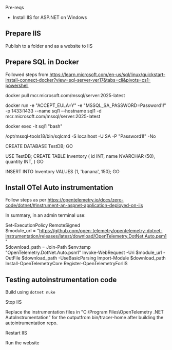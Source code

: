 Pre-reqs
- Install IIS for ASP.NET on Windows

## Prepare IIS

Publish to a folder and as a website to IIS

## Prepare SQL in Docker

Followed steps from https://learn.microsoft.com/en-us/sql/linux/quickstart-install-connect-docker?view=sql-server-ver17&tabs=cli&pivots=cs1-powershell

docker pull mcr.microsoft.com/mssql/server:2025-latest

docker run -e "ACCEPT_EULA=Y" -e "MSSQL_SA_PASSWORD=Password1!" -p 1433:1433 --name sql1 --hostname sql1 -d mcr.microsoft.com/mssql/server:2025-latest

docker exec -it sql1 "bash"

/opt/mssql-tools18/bin/sqlcmd -S localhost -U SA -P "Password1!" -No

CREATE DATABASE TestDB;
GO

USE TestDB;
CREATE TABLE Inventory
(
id INT,
name NVARCHAR (50),
quantity INT,
)
GO

INSERT INTO Inventory
VALUES (1, 'banana', 150);
GO

## Install OTel Auto instrumentation

Follow steps as per https://opentelemetry.io/docs/zero-code/dotnet/#instrument-an-aspnet-application-deployed-on-iis

In summary, in an admin terminal use:

Set-ExecutionPolicy RemoteSigned                                                               
$module_url = "https://github.com/open-telemetry/opentelemetry-dotnet-instrumentation/releases/latest/download/OpenTelemetry.DotNet.Auto.psm1"                                                                        
$download_path = Join-Path $env:temp "OpenTelemetry.DotNet.Auto.psm1"
Invoke-WebRequest -Uri $module_url -OutFile $download_path -UseBasicParsing
Import-Module $download_path
Install-OpenTelemetryCore
Register-OpenTelemetryForIIS

## Testing autoinstrumentation code

Build using `dotnet nuke`

Stop IIS

Replace the instrumentation files in "C:\Program Files\OpenTelemetry .NET AutoInstrumentation" for the outputfrom bin/tracer-home after building the autointrumentation repo.

Restart IIS

Run the website
